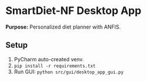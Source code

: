 # SmartDiet-NF Desktop App

**Purpose:** Personalized diet planner with ANFIS.

## Setup
1. PyCharm auto-created venv.
2. `pip install -r requirements.txt`
3. Run GUI: `python src/gui/desktop_app_gui.py`
